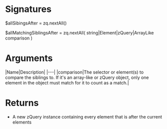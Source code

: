 <!-- start reference -->

# Signatures

$allSibingsAfter = zq.nextAll()

$allMatchingSiblingsAfter = zq.nextAll( string|Element|zQuery|ArrayLike comparison )

# Arguments

|Name|Description|
|---|
|comparison|The selector or element(s) to compare the siblings to. If it's an array-like or zQuery object, only one element in the object must match for it to count as a match.|

# Returns

- A new zQuery instance containing every element that is after the current elements

<!-- end reference -->
